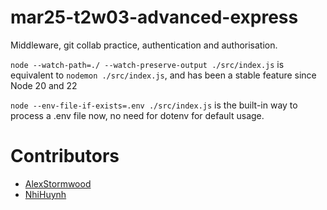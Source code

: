 # mar25-t2w03-advanced-express
Middleware, git collab practice, authentication and authorisation.



`node --watch-path=./ --watch-preserve-output ./src/index.js` is equivalent to `nodemon ./src/index.js`, and has been a stable feature since Node 20 and 22 

`node --env-file-if-exists=.env ./src/index.js` is the built-in way to process a .env file now, no need for dotenv for default usage.


# Contributors

- [AlexStormwood](https://github.com/AlexStormwood)
- [NhiHuynh](https://github.com/lulu-codes)

